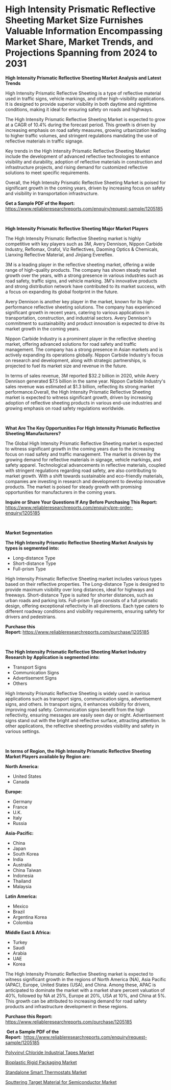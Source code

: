 <p><h1>High Intensity Prismatic Reflective Sheeting Market Size Furnishes Valuable Information Encompassing Market Share, Market Trends, and Projections Spanning from 2024 to 2031</h1></p><p><strong>High Intensity Prismatic Reflective Sheeting Market Analysis and Latest Trends</strong></p>
<p><p>High Intensity Prismatic Reflective Sheeting is a type of reflective material used in traffic signs, vehicle markings, and other high-visibility applications. It is designed to provide superior visibility in both daytime and nighttime conditions, making it ideal for ensuring safety on roads and highways.</p><p>The High Intensity Prismatic Reflective Sheeting Market is expected to grow at a CAGR of 10.4% during the forecast period. This growth is driven by increasing emphasis on road safety measures, growing urbanization leading to higher traffic volumes, and stringent regulations mandating the use of reflective materials in traffic signage.</p><p>Key trends in the High Intensity Prismatic Reflective Sheeting Market include the development of advanced reflective technologies to enhance visibility and durability, adoption of reflective materials in construction and infrastructure projects, and rising demand for customized reflective solutions to meet specific requirements.</p><p>Overall, the High Intensity Prismatic Reflective Sheeting Market is poised for significant growth in the coming years, driven by increasing focus on safety and visibility in transportation infrastructure.</p></p>
<p><strong>Get a Sample PDF of the Report:&nbsp;</strong> <a href="https://www.reliableresearchreports.com/enquiry/request-sample/1205185">https://www.reliableresearchreports.com/enquiry/request-sample/1205185</a></p>
<p>&nbsp;</p>
<p><strong>High Intensity Prismatic Reflective Sheeting Major Market Players</strong></p>
<p><p>The High Intensity Prismatic Reflective Sheeting market is highly competitive with key players such as 3M, Avery Dennison, Nippon Carbide Industry, Reflomax, Orafol, Viz Reflectives, Daoming Optics & Chemicals, Lianxing Reflective Material, and Jinjiang Evereflex. </p><p>3M is a leading player in the reflective sheeting market, offering a wide range of high-quality products. The company has shown steady market growth over the years, with a strong presence in various industries such as road safety, traffic signs, and vehicle marking. 3M's innovative products and strong distribution network have contributed to its market success, with a focus on expanding its global footprint in the future.</p><p>Avery Dennison is another key player in the market, known for its high-performance reflective sheeting solutions. The company has experienced significant growth in recent years, catering to various applications in transportation, construction, and industrial sectors. Avery Dennison's commitment to sustainability and product innovation is expected to drive its market growth in the coming years.</p><p>Nippon Carbide Industry is a prominent player in the reflective sheeting market, offering advanced solutions for road safety and traffic management. The company has a strong presence in Asian markets and is actively expanding its operations globally. Nippon Carbide Industry's focus on research and development, along with strategic partnerships, is projected to fuel its market size and revenue in the future.</p><p>In terms of sales revenue, 3M reported $32.2 billion in 2020, while Avery Dennison generated $7.5 billion in the same year. Nippon Carbide Industry's sales revenue was estimated at $1.3 billion, reflecting its strong market performance.Overall, the High Intensity Prismatic Reflective Sheeting market is expected to witness significant growth, driven by increasing adoption of reflective sheeting products in various end-use industries and growing emphasis on road safety regulations worldwide.</p></p>
<p>&nbsp;</p>
<p><strong>What Are The Key Opportunities For High Intensity Prismatic Reflective Sheeting Manufacturers?</strong></p>
<p><p>The Global High Intensity Prismatic Reflective Sheeting market is expected to witness significant growth in the coming years due to the increasing focus on road safety and traffic management. The market is driven by the growing demand for reflective materials in signage, vehicle markings, and safety apparel. Technological advancements in reflective materials, coupled with stringent regulations regarding road safety, are also contributing to market growth. With a shift towards sustainable and eco-friendly materials, companies are investing in research and development to develop innovative products. The market is poised for steady growth with promising opportunities for manufacturers in the coming years.</p></p>
<p><strong>Inquire or Share Your Questions If Any Before Purchasing This Report:</strong> <a href="https://www.reliableresearchreports.com/enquiry/pre-order-enquiry/1205185">https://www.reliableresearchreports.com/enquiry/pre-order-enquiry/1205185</a></p>
<p>&nbsp;</p>
<p><strong>Market Segmentation</strong></p>
<p><strong>The High Intensity Prismatic Reflective Sheeting Market Analysis by types is segmented into:</strong></p>
<p><ul><li>Long-distance Type</li><li>Short-distance Type</li><li>Full-prism Type</li></ul></p>
<p><p>High Intensity Prismatic Reflective Sheeting market includes various types based on their reflective properties. The Long-distance Type is designed to provide maximum visibility over long distances, ideal for highways and freeways. Short-distance Type is suited for shorter distances, such as urban roads and parking lots. Full-prism Type consists of a full prismatic design, offering exceptional reflectivity in all directions. Each type caters to different roadway conditions and visibility requirements, ensuring safety for drivers and pedestrians.</p></p>
<p><strong>Purchase this Report:&nbsp;</strong><a href="https://www.reliableresearchreports.com/purchase/1205185">https://www.reliableresearchreports.com/purchase/1205185</a></p>
<p>&nbsp;</p>
<p><strong>The High Intensity Prismatic Reflective Sheeting Market Industry Research by Application is segmented into:</strong></p>
<p><ul><li>Transport Signs</li><li>Communication Signs</li><li>Advertisement Signs</li><li>Others</li></ul></p>
<p><p>High Intensity Prismatic Reflective Sheeting is widely used in various applications such as transport signs, communication signs, advertisement signs, and others. In transport signs, it enhances visibility for drivers, improving road safety. Communication signs benefit from the high reflectivity, ensuring messages are easily seen day or night. Advertisement signs stand out with the bright and reflective surface, attracting attention. In other applications, the reflective sheeting provides visibility and safety in various settings.</p></p>
<p>&nbsp;</p>
<p><strong>In terms of Region, the High Intensity Prismatic Reflective Sheeting Market Players available by Region are:</strong></p>
<p>
    <p> <strong> North America: </strong>
        <ul>
            <li>United States</li>
            <li>Canada</li>
        </ul>
        </p> 
    <p> <strong> Europe: </strong>
        <ul>
            <li>Germany</li>
            <li>France</li>
            <li>U.K.</li>
            <li>Italy</li>
            <li>Russia</li>
        </ul>
        </p> 
    <p> <strong> Asia-Pacific: </strong>
        <ul>
            <li>China</li>
            <li>Japan</li>
            <li>South Korea</li>
            <li>India</li>
            <li>Australia</li>
            <li>China Taiwan</li>
            <li>Indonesia</li>
            <li>Thailand</li>
            <li>Malaysia</li>
        </ul>
        </p> 
    <p> <strong> Latin America: </strong>
        <ul>
            <li>Mexico</li>
            <li>Brazil</li>
            <li>Argentina Korea</li>
            <li>Colombia</li>
        </ul>
        </p> 
    <p> <strong> Middle East & Africa: </strong>
        <ul>
            <li>Turkey</li>
            <li>Saudi</li>
            <li>Arabia</li>
            <li>UAE</li>
            <li>Korea</li>
        </ul>
    </p>
    </p>
<p><p>The High Intensity Prismatic Reflective Sheeting market is expected to witness significant growth in the regions of North America (NA), Asia Pacific (APAC), Europe, United States (USA), and China. Among these, APAC is anticipated to dominate the market with a market share percent valuation of 40%, followed by NA at 25%, Europe at 20%, USA at 10%, and China at 5%. This growth can be attributed to increasing demand for road safety products and infrastructure development in these regions.</p></p>
<p><strong>Purchase this Report: </strong><a href="https://www.reliableresearchreports.com/purchase/1205185">https://www.reliableresearchreports.com/purchase/1205185</a></p>
<p>&nbsp;<strong>Get a Sample PDF of the Report:&nbsp;&nbsp;</strong><a href="https://www.reliableresearchreports.com/enquiry/request-sample/1205185">https://www.reliableresearchreports.com/enquiry/request-sample/1205185</a></p>
<p><strong></strong></p>
<p><p><a href="https://view.publitas.com/reportprime-1/insights-into-polyvinyl-chloride-industrial-tapes-market-size-analysing-market-share-trends-and-growth-from-2024-to-2031/">Polyvinyl Chloride Industrial Tapes Market</a></p><p><a href="https://view.publitas.com/reportprime-1/global-bioplastic-rigid-packaging-market-by-types-applications-and-major-players-with-regional-growth-rate-analysis-and-development-situation-from-2024-to-2031/">Bioplastic Rigid Packaging Market</a></p><p><a href="https://view.publitas.com/reportprime-1/standalone-smart-thermostats-market-research-report-forecasted-for-period-from-2024-2031-by-market-type-market-application-and-region/">Standalone Smart Thermostats Market</a></p><p><a href="https://gentle-editor-9db.notion.site/Sputtering-Target-Material-for-Semiconductor-Market-Offer-Valuable-Insights-into-Market-Size-Market-a80f8e96c0ae4d8cb7b4c5f0014d2464">Sputtering Target Material for Semiconductor Market</a></p></p>